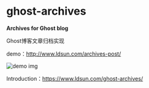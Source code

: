 # ghost-archives

**Archives for Ghost blog**

Ghost博客文章归档实现

demo：http://www.ldsun.com/archives-post/

![demo img](https://github.com/flute/ghost-archives/blob/master/img/demo.png)

Introduction：https://www.ldsun.com/ghost-archives/



